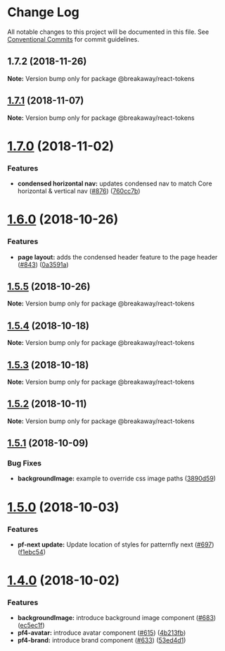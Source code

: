 # Change Log

All notable changes to this project will be documented in this file.
See [Conventional Commits](https://conventionalcommits.org) for commit guidelines.

<a name="1.7.2"></a>
## 1.7.2 (2018-11-26)




**Note:** Version bump only for package @breakaway/react-tokens

<a name="1.7.1"></a>
## [1.7.1](https://github.com/patternfly/patternfly-react/compare/@breakaway/react-tokens@1.7.0...@breakaway/react-tokens@1.7.1) (2018-11-07)




**Note:** Version bump only for package @breakaway/react-tokens

<a name="1.7.0"></a>
# [1.7.0](https://github.com/patternfly/patternfly-react/compare/@breakaway/react-tokens@1.6.0...@breakaway/react-tokens@1.7.0) (2018-11-02)


### Features

* **condensed horizontal nav:** updates condensed nav to match Core horizontal & vertical nav ([#876](https://github.com/patternfly/patternfly-react/issues/876)) ([760cc7b](https://github.com/patternfly/patternfly-react/commit/760cc7b))




<a name="1.6.0"></a>
# [1.6.0](https://github.com/patternfly/patternfly-react/compare/@breakaway/react-tokens@1.5.5...@breakaway/react-tokens@1.6.0) (2018-10-26)


### Features

* **page layout:** adds the condensed header feature to the page header ([#843](https://github.com/patternfly/patternfly-react/issues/843)) ([0a3591a](https://github.com/patternfly/patternfly-react/commit/0a3591a))




<a name="1.5.5"></a>
## [1.5.5](https://github.com/patternfly/patternfly-react/compare/@breakaway/react-tokens@1.5.4...@breakaway/react-tokens@1.5.5) (2018-10-26)




**Note:** Version bump only for package @breakaway/react-tokens

<a name="1.5.4"></a>
## [1.5.4](https://github.com/patternfly/patternfly-react/compare/@breakaway/react-tokens@1.5.2...@breakaway/react-tokens@1.5.4) (2018-10-18)




**Note:** Version bump only for package @breakaway/react-tokens

<a name="1.5.3"></a>
## [1.5.3](https://github.com/patternfly/patternfly-react/compare/@breakaway/react-tokens@1.5.2...@breakaway/react-tokens@1.5.3) (2018-10-18)




**Note:** Version bump only for package @breakaway/react-tokens

<a name="1.5.2"></a>
## [1.5.2](https://github.com/patternfly/patternfly-react/compare/@breakaway/react-tokens@1.5.1...@breakaway/react-tokens@1.5.2) (2018-10-11)




**Note:** Version bump only for package @breakaway/react-tokens

<a name="1.5.1"></a>
## [1.5.1](https://github.com/patternfly/patternfly-react/compare/@breakaway/react-tokens@1.5.0...@breakaway/react-tokens@1.5.1) (2018-10-09)


### Bug Fixes

* **backgroundImage:** example to override css image paths ([3890d59](https://github.com/patternfly/patternfly-react/commit/3890d59))




<a name="1.5.0"></a>
# [1.5.0](https://github.com/patternfly/patternfly-react/compare/@breakaway/react-tokens@1.4.0...@breakaway/react-tokens@1.5.0) (2018-10-03)


### Features

* **pf-next update:** Update location of styles for patternfly next ([#697](https://github.com/patternfly/patternfly-react/issues/697)) ([f1ebc54](https://github.com/patternfly/patternfly-react/commit/f1ebc54))




<a name="1.4.0"></a>
# [1.4.0](https://github.com/patternfly/patternfly-react/compare/@breakaway/react-tokens@1.3.0...@breakaway/react-tokens@1.4.0) (2018-10-02)


### Features

* **backgroundImage:** introduce background image component ([#683](https://github.com/patternfly/patternfly-react/issues/683)) ([ec5ec1f](https://github.com/patternfly/patternfly-react/commit/ec5ec1f))
* **pf4-avatar:** introduce avatar component ([#615](https://github.com/patternfly/patternfly-react/issues/615)) ([4b213fb](https://github.com/patternfly/patternfly-react/commit/4b213fb))
* **pf4-brand:** introduce brand component ([#633](https://github.com/patternfly/patternfly-react/issues/633)) ([53ed4d1](https://github.com/patternfly/patternfly-react/commit/53ed4d1))
